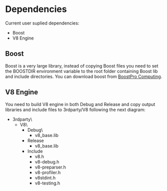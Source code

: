 Dependencies
============

Current user suplied dependencies:
* Boost
* V8 Engine

Boost
-----
Boost is a very large library, instead of copying Boost files you need to set the BOOSTDIR environment variable to the root folder containing Boost lib and include directories.
You can download boost from [BoostPro Computing](http://www.boostpro.com/download/).

V8 Engine
---------
You need to build V8 engine in both Debug and Release and copy output libraries and include files to 3rdparty/V8 following the next diagram:

- 3rdparty\
  - V8\
    - Debug\
	  - v8_base.lib
	- Release
      - v8_base.lib
    - Include
      - v8.h
      - v8-debug.h
      - v8-preparser.h
      - v8-profiler.h
      - v8stdint.h
      - v8-testing.h
